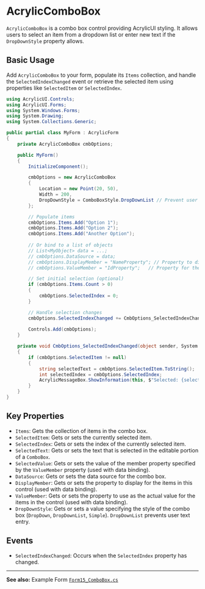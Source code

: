 # AcrylicComboBox

`AcrylicComboBox` is a combo box control providing AcrylicUI styling. It allows users to select an item from a dropdown list or enter new text if the `DropDownStyle` property allows.

## Basic Usage

Add `AcrylicComboBox` to your form, populate its `Items` collection, and handle the `SelectedIndexChanged` event or retrieve the selected item using properties like `SelectedItem` or `SelectedIndex`.

```csharp
using AcrylicUI.Controls;
using AcrylicUI.Forms;
using System.Windows.Forms;
using System.Drawing;
using System.Collections.Generic;

public partial class MyForm : AcrylicForm
{
    private AcrylicComboBox cmbOptions;

    public MyForm()
    {
        InitializeComponent();

        cmbOptions = new AcrylicComboBox
        {
            Location = new Point(20, 50),
            Width = 200,
            DropDownStyle = ComboBoxStyle.DropDownList // Prevent user text entry
        };

        // Populate items
        cmbOptions.Items.Add("Option 1");
        cmbOptions.Items.Add("Option 2");
        cmbOptions.Items.Add("Another Option");
        
        // Or bind to a list of objects
        // List<MyObject> data = ...;
        // cmbOptions.DataSource = data;
        // cmbOptions.DisplayMember = "NameProperty"; // Property to display
        // cmbOptions.ValueMember = "IdProperty";   // Property for the value

        // Set initial selection (optional)
        if (cmbOptions.Items.Count > 0)
        {
            cmbOptions.SelectedIndex = 0;
        }

        // Handle selection changes
        cmbOptions.SelectedIndexChanged += CmbOptions_SelectedIndexChanged;
        
        Controls.Add(cmbOptions);
    }

    private void CmbOptions_SelectedIndexChanged(object sender, System.EventArgs e)
    {
        if (cmbOptions.SelectedItem != null)
        {
            string selectedText = cmbOptions.SelectedItem.ToString();
            int selectedIndex = cmbOptions.SelectedIndex;
            AcrylicMessageBox.ShowInformation(this, $"Selected: {selectedText} (Index: {selectedIndex})", "Selection Changed");
        }
    }
}
```

## Key Properties

*   `Items`: Gets the collection of items in the combo box.
*   `SelectedItem`: Gets or sets the currently selected item.
*   `SelectedIndex`: Gets or sets the index of the currently selected item.
*   `SelectedText`: Gets or sets the text that is selected in the editable portion of a `ComboBox`.
*   `SelectedValue`: Gets or sets the value of the member property specified by the `ValueMember` property (used with data binding).
*   `DataSource`: Gets or sets the data source for the combo box.
*   `DisplayMember`: Gets or sets the property to display for the items in this control (used with data binding).
*   `ValueMember`: Gets or sets the property to use as the actual value for the items in the control (used with data binding).
*   `DropDownStyle`: Gets or sets a value specifying the style of the combo box (`DropDown`, `DropDownList`, `Simple`). `DropDownList` prevents user text entry.

## Events

*   `SelectedIndexChanged`: Occurs when the `SelectedIndex` property has changed.

---

**See also:** Example Form [`Form15_ComboBox.cs`](../../Examples/Form15_ComboBox.cs) 